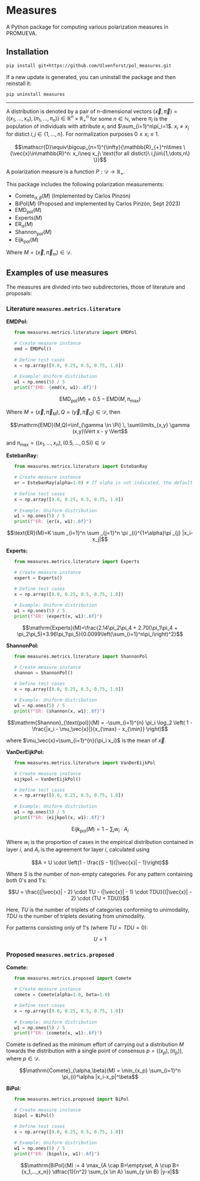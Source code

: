 # Measures

A Python package for computing various polarization measures in PROMUEVA.

## Installation

```bash
pip install git+https://github.com/Ulvenforst/pol_measures.git
```

If a new update is generated, you can uninstall the package and then reinstall it:
```bash
pip uninstall measures
```
---

A distribution is denoted by a pair of $n$-dimensional vectors $`(\vec{x},\vec{\pi})=((x_1,\dots,x_n),(\pi_1,\dots,\pi_n))\in\mathbb{R}^n\times\mathbb{R}_{+}^n`$ for some $`n\in\mathbb{N}`$, where $`\pi_i`$ is the population of individuals with attribute $`x_i`$ and $`\sum_{i=1}^n\pi_i=1`$. $`x_i\neq x_j`$ for distict $`i,j\in\{1,\dots,n\}`$. For normalization purposes $`0\leqslant x_i\leqslant 1`$.

```math
\mathscr{D}\equiv\bigcup_{n=1}^{\infty}{\mathbb{R}_{+}^n\times \{\vec{x}\in\mathbb{R}^n: x_i\neq x_j\ \text{for all distict}\ i,j\in\{1,\dots,n\} \}}
```

A polarization measure is a function $P:\mathscr{D}\to\mathbb{R}_+$.

This package includes the following polarization measurements:

*   $\mathrm{Comete}_{\alpha,\beta}(M)$ (Implemented by Carlos Pinzón)
*   $\text{BiPol}(M)$ (Proposed and implemented by Carlos Pinzón, Sept 2023)
*   $\mathrm{EMD}_\text{pol}(M)$
*   $\text{Experts}(M)$
*   $\mathrm{ER}_{\alpha}(M)$
*   $\text{Shannon}_{pol}(M)$
*   $\text{Eijk}_\text{pol}(M)$

Where $M=(\vec{x},\vec{\pi}_m)\in\mathscr{D}$.

## Examples of use measures
The measures are divided into two subdirectories, those of literature and proposals:

### Literature `measures.metrics.literature`
**EMDPol:**
```python
   from measures.metrics.literature import EMDPol

   # Create measure instance
   emd = EMDPol()
   
   # Define test cases
   x = np.array([0.0, 0.25, 0.5, 0.75, 1.0])
   
   # Example: Uniform distribution
   w1 = np.ones(5) / 5
   print(f"EMD: {emd(x, w1):.6f}")
```
```math
\mathrm{EMD}_\text{pol}(M)=0.5-\mathrm{EMD}(M,\pi_{\max})
```

Where $M=(\vec{x},\vec{\pi}_M), Q=(\vec{y},\vec{\pi}_Q)\in\mathscr{D}$, then
```math
\mathrm{EMD}(M,Q)=\inf_{\gamma \in \Pi} \, \sum\limits_{x,y} \gamma (x,y)\Vert x - y \Vert
```

and $`\pi_{\max}=((x_1,\dots,x_n),(0.5,\dots,0.5))\in\mathscr{D}`$

**EstebanRay:**

```python
   from measures.metrics.literature import EstebanRay

   # Create measure instance
   er = EstebanRay(alpha=1.0) # If alpha is not indicated, the default is 1.6
   
   # Define test cases
   x = np.array([0.0, 0.25, 0.5, 0.75, 1.0])
   
   # Example: Uniform distribution
   w1 = np.ones(5) / 5
   print(f"ER: {er(x, w1):.6f}")
```
```math
\text{ER}(M)=K \sum _{i=1}^n \sum _{j=1}^n \pi _{i}^{1+\alpha}\pi _{j} |x_i-x_j|
```

**Experts:**
```python
   from measures.metrics.literature import Experts

   # Create measure instance
   expert = Experts()

   # Define test cases
   x = np.array([0.0, 0.25, 0.5, 0.75, 1.0])
   
   # Example: Uniform distribution
   w1 = np.ones(5) / 5
   print(f"ER: {expert(x, w1):.6f}")
```
```math
\mathrm{Experts}(M)=\frac{2.14\pi_2\pi_4 + 2.70(\pi_1\pi_4 + \pi_2\pi_5)+3.96\pi_1\pi_5}{0.0099\left(\sum_{i=1}^n\pi_i\right)^2}
```

**ShannonPol:**
```python
   from measures.metrics.literature import ShannonPol

   # Create measure instance
   shannon = ShannonPol()

   # Define test cases
   x = np.array([0.0, 0.25, 0.5, 0.75, 1.0])
   
   # Example: Uniform distribution
   w1 = np.ones(5) / 5
   print(f"ER: {shannon(x, w1):.6f}")
```
```math
\mathrm{Shannon}_{\text{pol}}(M) = -\sum_{i=1}^{n} \pi_i \log_2 \left( 1 - \frac{|x_i - \mu_\vec{x}|}{x_{\max} - x_{\min}} \right)
```

where $\mu_\vec{x}=\sum_{i=1}^{n}{\pi_i x_i}$ is the mean of $\vec{x}$.

**VanDerEijkPol:**
```python
   from measures.metrics.literature import VanDerEijkPol

   # Create measure instance
   eijkpol = VanDerEijkPol()

   # Define test cases
   x = np.array([0.0, 0.25, 0.5, 0.75, 1.0])
   
   # Example: Uniform distribution
   w1 = np.ones(5) / 5
   print(f"ER: {eijkpol(x, w1):.6f}")
```
```math
\mathrm{Eijk}_{\text{pol}}(M) = 1- \sum_{i} w_i \cdot A_i
```
Where $w_i$ is the proportion of cases in the empirical distribution contained in layer $i$, and $A_i$ is the agreement for layer $i$, calculated using
```math
A = U \cdot \left(1 - \frac{S - 1}{|\vec{x}| - 1}\right)
```
Where $S$ is the number of non-empty categories. For any pattern containing both 0's and 1's:

```math
U = \frac{(|\vec{x}| - 2) \cdot TU - (|\vec{x}| - 1) \cdot TDU}{(|\vec{x}| - 2) \cdot (TU + TDU)}
```

Here, $TU$ is the number of triplets of categories conforming to unimodality, $TDU$ is the number of triplets deviating from unimodality.

For patterns consisting only of 1's (where $TU = TDU = 0$):

```math
U = 1
```

### Proposed `measures.metrics.proposed`

**Comete:**

```python
   from measures.metrics.proposed import Comete

   # Create measure instance
   comete = Comete(alpha=1.0, beta=1.0)

   # Define test cases
   x = np.array([0.0, 0.25, 0.5, 0.75, 1.0])
   
   # Example: Uniform distribution
   w1 = np.ones(5) / 5
   print(f"ER: {comete(x, w1):.6f}")
```

Comète is defined as the minimum effort of carrying out a distribution $M$ towards the distribution with a single point of consensus $p=((x_p),(\pi_p))$, where $p\in\mathscr{D}$.

```math
\mathrm{Comete}_{\alpha,\beta}(M) = \min_{x_p} \sum_{i=1}^n \pi_{i}^\alpha |x_i-x_p|^\beta
```

**BiPol:**
```python
   from measures.metrics.proposed import BiPol

   # Create measure instance
   bipol = BiPol()

   # Define test cases
   x = np.array([0.0, 0.25, 0.5, 0.75, 1.0])
   
   # Example: Uniform distribution
   w1 = np.ones(5) / 5
   print(f"ER: {bipol(x, w1):.6f}")
```
```math
\mathrm{BiPol}(M) := 4 \max_{A \cap B=\emptyset, A \cup B={x_1,...,x_n}} \dfrac{1}{n^2} \sum_{x \in A} \sum_{y \in B} |y-x|
```
